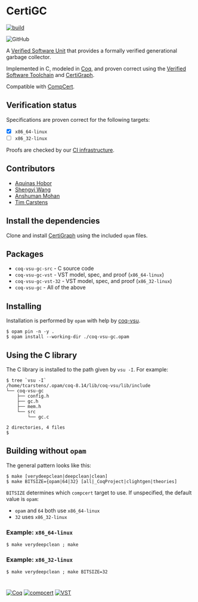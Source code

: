 # CertiGC

[![build](https://github.com/intoverflow/CertiGC/actions/workflows/build.yml/badge.svg)](https://github.com/intoverflow/CertiGC/actions/workflows/build.yml)

![GitHub](https://img.shields.io/github/license/intoverflow/CertiGC)

A [Verified Software Unit](https://github.com/appliedfm/coq-vsu) that provides a formally verified generational garbage collector.

Implemented in C, modeled in [Coq](https://coq.inria.fr), and proven correct using the [Verified Software Toolchain](https://vst.cs.princeton.edu/) and [CertiGraph](https://github.com/Salamari/CertiGraph/).

Compatible with [CompCert](https://compcert.org/).


## Verification status

Specifications are proven correct for the following targets:

- [x] `x86_64-linux`
- [ ] `x86_32-linux`

Proofs are checked by our [CI infrastructure](https://github.com/intoverflow/CertiGC/actions/workflows/build.yml).

## Contributors

* [Aquinas Hobor](https://github.com/Salamari/)
* [Shengyi Wang](https://github.com/txyyss/)
* [Anshuman Mohan](https://github.com/anshumanmohan/)
* [Tim Carstens](https://github.com/intoverflow/)

## Install the dependencies

Clone and install [CertiGraph](https://github.com/Salamari/CertiGraph/) using the included `opam` files.


## Packages

* `coq-vsu-gc-src` - C source code
* `coq-vsu-gc-vst` - VST model, spec, and proof (`x86_64-linux`)
* `coq-vsu-gc-vst-32` - VST model, spec, and proof (`x86_32-linux`)
* `coq-vsu-gc` - All of the above

## Installing

Installation is performed by `opam` with help by [coq-vsu](https://github.com/appliedfm/coq-vsu).

```console
$ opam pin -n -y .
$ opam install --working-dir ./coq-vsu-gc.opam
```

## Using the C library

The C library is installed to the path given by `vsu -I`. For example:

```console
$ tree `vsu -I`
/home/tcarstens/.opam/coq-8.14/lib/coq-vsu/lib/include
└── coq-vsu-gc
    ├── config.h
    ├── gc.h
    ├── mem.h
    └── src
        └── gc.c

2 directories, 4 files
$
```

## Building without `opam`

The general pattern looks like this:

```console
$ make [verydeepclean|deepclean|clean]
$ make BITSIZE={opam|64|32} [all|_CoqProject|clightgen|theories]
```

`BITSIZE` determines which `compcert` target to use. If unspecified, the default value is `opam`:

* `opam` and `64` both use `x86_64-linux`
* `32` uses `x86_32-linux`

### Example: `x86_64-linux`

```console
$ make verydeepclean ; make
```

### Example: `x86_32-linux`

```console
$ make verydeepclean ; make BITSIZE=32
```

#

[![Coq](https://img.shields.io/badge/-Coq-royalblue)](https://github.com/coq/coq)
[![compcert](https://img.shields.io/badge/-compcert-pink)](https://compcert.org/)
[![VST](https://img.shields.io/badge/-VST-palevioletred)](https://vst.cs.princeton.edu/)
